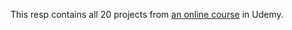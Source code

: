 This resp contains all 20 projects from [an online course](https://www.udemy.com/course/javascript-web-projects-to-build-your-portfolio-resume/) in Udemy. 
